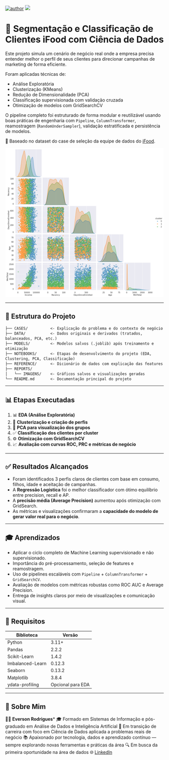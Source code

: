 [![author](https://img.shields.io/badge/Author-Everson&nbsp;Rodrigues-red.svg)](https://www.linkedin.com/in/eversonrodrigues10/)
[![](https://img.shields.io/badge/Python-3.11+-blue.svg)](https://www.python.org/)

# 🧠 Segmentação e Classificação de Clientes iFood com Ciência de Dados

Este projeto simula um cenário de negócio real onde a empresa precisa entender melhor o perfil de seus clientes para direcionar campanhas de marketing de forma eficiente.

Foram aplicadas técnicas de:

* Análise Exploratória
* Clusterização (KMeans)
* Redução de Dimensionalidade (PCA)
* Classificação supervisionada com validação cruzada
* Otimização de modelos com GridSearchCV

O pipeline completo foi estruturado de forma modular e reutilizável usando boas práticas de engenharia com `Pipeline`, `ColumnTransformer`, reamostragem (`RandomUnderSampler`), validação estratificada e persistência de modelos.

🔗 Baseado no dataset do case de seleção da equipe de dados do [iFood](https://github.com/ifood/ifood-data-business-analyst-test).

![pairplot](reports/images/pairplot.png)

---

## 📆 Estrutura do Projeto

```
├── CASES/          <- Explicação do problema e do contexto de negócio
├── DATA/           <- Dados originais e derivados (tratados, balanceados, PCA, etc.)
├── MODELS/         <- Modelos salvos (.joblib) após treinamento e otimização
├── NOTEBOOKS/      <- Etapas de desenvolvimento do projeto (EDA, Clustering, PCA, Classificação)
├── REFERENCE/      <- Dicionário de dados com explicação das features
├── REPORTS/
│   └── IMAGENS/    <- Gráficos salvos e visualizações geradas
└── README.md       <- Documentação principal do projeto
```

---

## 📊 Etapas Executadas

1. 📊 **EDA (Análise Exploratória)**
2. 🔀 **Clusterização e criação de perfis**
3. 🧠 **PCA para visualização dos grupos**
4. ✅ **Classificação dos clientes por cluster**
5. ⚙️ **Otimização com GridSearchCV**
6. 📈 **Avaliação com curvas ROC, PRC e métricas de negócio**

---

## ✅ Resultados Alcançados

* Foram identificados 3 perfis claros de clientes com base em consumo, filhos, idade e aceitação de campanhas.
* A **Regressão Logística** foi o melhor classificador com ótimo equilíbrio entre precision, recall e AP.
* A **precisão média (Average Precision)** aumentou após otimização com GridSearch.
* As métricas e visualizações confirmaram a **capacidade do modelo de gerar valor real para o negócio**.

---

## 🎓 Aprendizados

* Aplicar o ciclo completo de Machine Learning supervisionado e não supervisionado.
* Importância do pré-processamento, seleção de features e reamostragem.
* Uso de pipelines escaláveis com `Pipeline` + `ColumnTransformer` + `GridSearchCV`.
* Avaliação de modelos com métricas robustas como ROC AUC e Average Precision.
* Entrega de insights claros por meio de visualizações e comunicação visual.

---

## 📂 Requisitos

| Biblioteca       | Versão            |
| ---------------- | ----------------- |
| Python           | 3.11+             |
| Pandas           | 2.2.2             |
| Scikit-Learn     | 1.4.2             |
| Imbalanced-Learn | 0.12.3            |
| Seaborn          | 0.13.2            |
| Matplotlib       | 3.8.4             |
| ydata-profiling  | Opcional para EDA |

---

## 📢 Sobre Mim

👨‍💻 **Everson Rodrigues***
🎓 Formado em Sistemas de Informação e pós-graduado em Análise de Dados e Inteligência Artificial
💼 Em transição de carreira com foco em Ciência de Dados aplicada a problemas reais de negócio
📚 Apaixonado por tecnologia, dados e aprendizado contínuo — sempre explorando novas ferramentas e práticas da área 
🔍 Em busca da primeira oportunidade na área de dados
🌐 [LinkedIn](https://www.linkedin.com/in/eversonrodrigues10)
